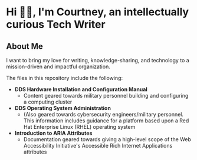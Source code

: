 # Hi 👋🏾, I'm Courtney, an intellectually curious Tech Writer

## About Me

I want to bring my love for writing, knowledge-sharing, and technology to a mission-driven and impactful organization. 

The files in this repository include the following:

* **DDS Hardware Installation and Configuration Manual**
    * Content geared towards military personnel building and configuring a computing cluster
* **DDS Operating System Administration**
    * (Also geared towards cybersecurity engineers/military personnel. This information includes guidance for a platform based upon a Red Hat Enterprise Linux (RHEL) operating system
* **Introduction to ARIA Attributes**
    * Documentation geared towards giving a high-level scope of the Web Accessibility Initiative's Accessible Rich Internet Applications attributes

